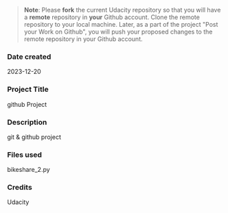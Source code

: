 >**Note**: Please **fork** the current Udacity repository so that you will have a **remote** repository in **your** Github account. Clone the remote repository to your local machine. Later, as a part of the project "Post your Work on Github", you will push your proposed changes to the remote repository in your Github account.

### Date created
2023-12-20

### Project Title
github Project

### Description
git & github project

### Files used
bikeshare_2.py

### Credits
Udacity

